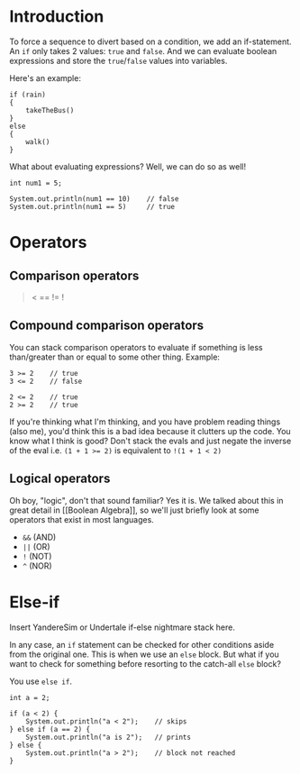 # Introduction
To force a sequence to divert based on a condition, we add an if-statement. An `if` only takes 2 values: `true` and `false`. And we can evaluate boolean expressions and store the `true`/`false` values into variables.

Here's an example:
```
if (rain)
{
	takeTheBus()
}
else
{
	walk()
}
```

What about evaluating expressions? Well, we can do so as well!
```
int num1 = 5;

System.out.println(num1 == 10)    // false
System.out.println(num1 == 5)     // true
```
# Operators
## Comparison operators
> < == != !
## Compound comparison operators
You can stack comparison operators to evaluate if something is less than/greater than or equal to some other thing. Example: 
```
3 >= 2    // true
3 <= 2    // false

2 <= 2    // true
2 >= 2    // true
``` 

If you're thinking what I'm thinking, and you have problem reading things (also me), you'd think this is a bad idea because it clutters up the code. You know what I think is good? Don't stack the evals and just negate the inverse of the eval i.e. `(1 + 1 >= 2)` is equivalent to `!(1 + 1 < 2)`
## Logical operators
Oh boy, "logic", don't that sound familiar? Yes it is. We talked about this in great detail in [[Boolean Algebra]], so we'll just briefly look at some operators that exist in most languages.
- `&&` (AND)
- `||` (OR)
- `!` (NOT)
- `^` (NOR)
# Else-if
Insert YandereSim or Undertale if-else nightmare stack here.

In any case, an `if` statement can be checked for other conditions aside from the original one. This is when we use an `else` block. But what if you want to check for something before resorting to the catch-all `else` block?

You use `else if`.

```
int a = 2;

if (a < 2) {
	System.out.println("a < 2");    // skips
} else if (a == 2) {
	System.out.println("a is 2");   // prints
} else {
	System.out.println("a > 2");    // block not reached
}
```



